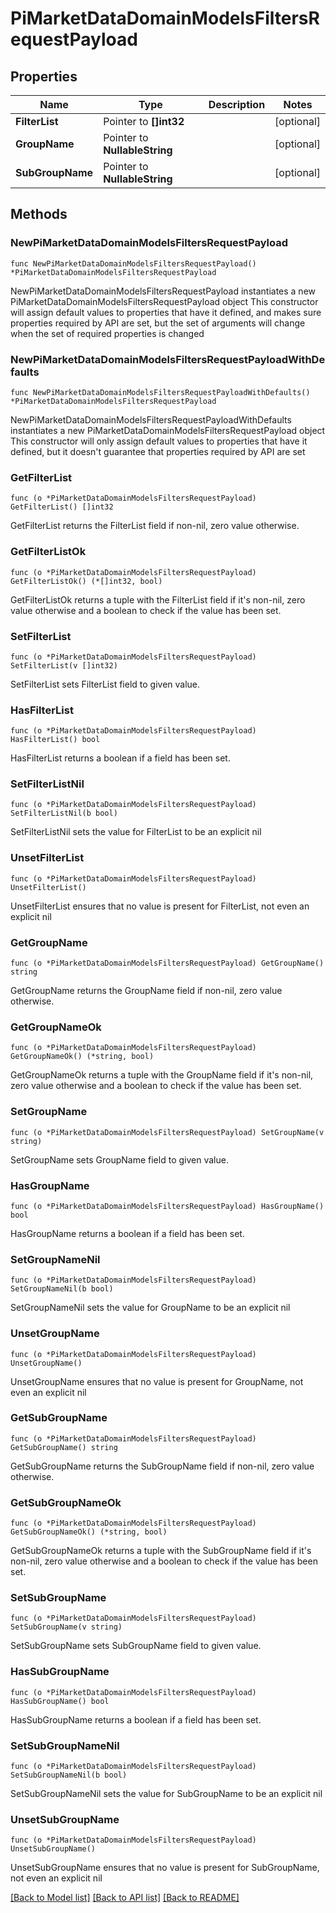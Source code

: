 # PiMarketDataDomainModelsFiltersRequestPayload

## Properties

Name | Type | Description | Notes
------------ | ------------- | ------------- | -------------
**FilterList** | Pointer to **[]int32** |  | [optional] 
**GroupName** | Pointer to **NullableString** |  | [optional] 
**SubGroupName** | Pointer to **NullableString** |  | [optional] 

## Methods

### NewPiMarketDataDomainModelsFiltersRequestPayload

`func NewPiMarketDataDomainModelsFiltersRequestPayload() *PiMarketDataDomainModelsFiltersRequestPayload`

NewPiMarketDataDomainModelsFiltersRequestPayload instantiates a new PiMarketDataDomainModelsFiltersRequestPayload object
This constructor will assign default values to properties that have it defined,
and makes sure properties required by API are set, but the set of arguments
will change when the set of required properties is changed

### NewPiMarketDataDomainModelsFiltersRequestPayloadWithDefaults

`func NewPiMarketDataDomainModelsFiltersRequestPayloadWithDefaults() *PiMarketDataDomainModelsFiltersRequestPayload`

NewPiMarketDataDomainModelsFiltersRequestPayloadWithDefaults instantiates a new PiMarketDataDomainModelsFiltersRequestPayload object
This constructor will only assign default values to properties that have it defined,
but it doesn't guarantee that properties required by API are set

### GetFilterList

`func (o *PiMarketDataDomainModelsFiltersRequestPayload) GetFilterList() []int32`

GetFilterList returns the FilterList field if non-nil, zero value otherwise.

### GetFilterListOk

`func (o *PiMarketDataDomainModelsFiltersRequestPayload) GetFilterListOk() (*[]int32, bool)`

GetFilterListOk returns a tuple with the FilterList field if it's non-nil, zero value otherwise
and a boolean to check if the value has been set.

### SetFilterList

`func (o *PiMarketDataDomainModelsFiltersRequestPayload) SetFilterList(v []int32)`

SetFilterList sets FilterList field to given value.

### HasFilterList

`func (o *PiMarketDataDomainModelsFiltersRequestPayload) HasFilterList() bool`

HasFilterList returns a boolean if a field has been set.

### SetFilterListNil

`func (o *PiMarketDataDomainModelsFiltersRequestPayload) SetFilterListNil(b bool)`

 SetFilterListNil sets the value for FilterList to be an explicit nil

### UnsetFilterList
`func (o *PiMarketDataDomainModelsFiltersRequestPayload) UnsetFilterList()`

UnsetFilterList ensures that no value is present for FilterList, not even an explicit nil
### GetGroupName

`func (o *PiMarketDataDomainModelsFiltersRequestPayload) GetGroupName() string`

GetGroupName returns the GroupName field if non-nil, zero value otherwise.

### GetGroupNameOk

`func (o *PiMarketDataDomainModelsFiltersRequestPayload) GetGroupNameOk() (*string, bool)`

GetGroupNameOk returns a tuple with the GroupName field if it's non-nil, zero value otherwise
and a boolean to check if the value has been set.

### SetGroupName

`func (o *PiMarketDataDomainModelsFiltersRequestPayload) SetGroupName(v string)`

SetGroupName sets GroupName field to given value.

### HasGroupName

`func (o *PiMarketDataDomainModelsFiltersRequestPayload) HasGroupName() bool`

HasGroupName returns a boolean if a field has been set.

### SetGroupNameNil

`func (o *PiMarketDataDomainModelsFiltersRequestPayload) SetGroupNameNil(b bool)`

 SetGroupNameNil sets the value for GroupName to be an explicit nil

### UnsetGroupName
`func (o *PiMarketDataDomainModelsFiltersRequestPayload) UnsetGroupName()`

UnsetGroupName ensures that no value is present for GroupName, not even an explicit nil
### GetSubGroupName

`func (o *PiMarketDataDomainModelsFiltersRequestPayload) GetSubGroupName() string`

GetSubGroupName returns the SubGroupName field if non-nil, zero value otherwise.

### GetSubGroupNameOk

`func (o *PiMarketDataDomainModelsFiltersRequestPayload) GetSubGroupNameOk() (*string, bool)`

GetSubGroupNameOk returns a tuple with the SubGroupName field if it's non-nil, zero value otherwise
and a boolean to check if the value has been set.

### SetSubGroupName

`func (o *PiMarketDataDomainModelsFiltersRequestPayload) SetSubGroupName(v string)`

SetSubGroupName sets SubGroupName field to given value.

### HasSubGroupName

`func (o *PiMarketDataDomainModelsFiltersRequestPayload) HasSubGroupName() bool`

HasSubGroupName returns a boolean if a field has been set.

### SetSubGroupNameNil

`func (o *PiMarketDataDomainModelsFiltersRequestPayload) SetSubGroupNameNil(b bool)`

 SetSubGroupNameNil sets the value for SubGroupName to be an explicit nil

### UnsetSubGroupName
`func (o *PiMarketDataDomainModelsFiltersRequestPayload) UnsetSubGroupName()`

UnsetSubGroupName ensures that no value is present for SubGroupName, not even an explicit nil

[[Back to Model list]](../README.md#documentation-for-models) [[Back to API list]](../README.md#documentation-for-api-endpoints) [[Back to README]](../README.md)


